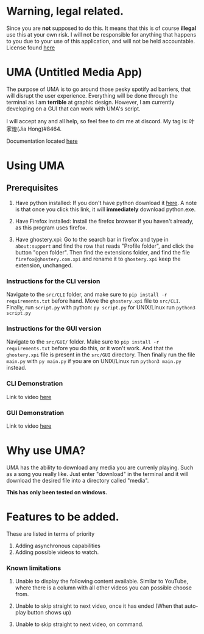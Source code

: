 # Warning, legal related.
Since you are **not** supposed to do this. It means that this is of course **illegal** use this at your own risk. I will not be responsible for anything that happens to you due to your use of this application, and will not be held accountable. License found [here](https://github.com/YJH16120/UMA/blob/main/docs/license)

# UMA (Untitled Media App)
The purpose of UMA is to go around those pesky spotify ad barriers, that will disrupt the user experience. Everything will be done through the terminal as I am __terrible__ at graphic design. However, I am currently developing on a GUI that can work with UMA's script.

I will accept any and all help, so feel free to dm me at discord. My tag is: 叶家煌(Jia Hong)#8464.

Documentation located [here](https://github.com/YJH16120/UMA/blob/main/docs.md)

# Using UMA

## Prerequisites
1. Have python installed:
If you don't have python download it [here](https://www.python.org/ftp/python/3.9.0/python-3.9.0-amd64.exe). A note is that once you click this link, it will __immediately__ download python.exe.

2. Have Firefox installed:
Install the firefox browser if you haven't already, as this program uses firefox.

3. Have ghostery.xpi:
Go to the search bar in firefox and type in `about:support` and find the row that reads "Profile folder", and click the button "open folder". Then find the extensions folder,
and find the file `firefox@ghostery.com.xpi` and rename it to `ghostery.xpi` keep the extension, unchanged.

### Instructions for the CLI version
Navigate to the `src/CLI` folder, and make sure to `pip install -r requirements.txt` before hand. Move the `ghostery.xpi` file to `src/CLI`. Finally, run `script.py` with python: `py script.py` for
UNIX/Linux run `python3 script.py`

### Instructions for the GUI version
Navigate to the `src/GUI/` folder. Make sure to `pip install -r requirements.txt` before you do this, or it won't work. And that the `ghostery.xpi` file is present in the `src/GUI` directory.
Then finally run the file `main.py` with `py main.py` if you are on UNIX/Linux run `python3 main.py` instead.

### CLI Demonstration
Link to video [here](https://youtu.be/E6Tb2xtnc3o)

### GUI Demonstration
Link to video [here](https://youtu.be/Pi5b0CzH4EM)

# Why use UMA?
UMA has the ability to download any media you are currenly playing. Such as a song you really like. Just enter "download" in the terminal
and it will download the desired file into a directory called "media".

**This has only been tested on windows.**

# Features to be added.
These are listed in terms of priority
1. Adding asynchronous capabilities
2. Adding possible videos to watch.

### Known limitations
1. Unable to display the following content available. Similar to YouTube, where there is a column with all other videos you can possible choose from.

3. Unable to skip straight to next video, once it has ended (When that auto-play button shows up)

4. Unable to skip straight to next video, on command.
